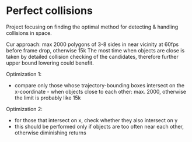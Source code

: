 # Perfect collisions

Project focusing on finding the optimal method for detecting & handling collisions in space.

Cur approach: max 2000 polygons of 3-8 sides in near vicinity at 60fps before frame drop, otherwise 15k
The most time when objects are close is taken by detailed collision checking of the candidates, therefore further upper bound lowering could benefit.

Optimization 1: 
- compare only those whose trajectory-bounding boxes intersect on the x-coordinate - when objects close to each other: max. 2000, otherwise the limit is probably like 15k

Optimization 2:
- for those that intersect on x, check whether they also intersect on y
- this should be performed only if objects are too often near each other, otherwise diminishing returns
